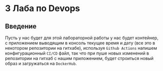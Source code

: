 # 3 Лаба по Devops

## Введение

Пусть у нас будет для этой лабораторной работы у нас будет контейнер, с приложением выводящим в консоль текущее время и дату (все это в некотором репозитории на гитхабе), используя `Github Actions` напишем конфигурационный `CI/CD` файл, так что при пуше новых изменений в репозитории на гитхаб с нашим приложением, будет строиться новый образ и загружаться на `DockerHub`. 
